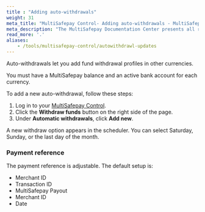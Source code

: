 ```yaml
---
title : "Adding auto-withdrawals"
weight: 31
meta_title: "MultiSafepay Control- Adding auto-withdrawals - MultiSafepay Docs"
meta_description: "The MultiSafepay Documentation Center presents all relevant information about our Plugins and API. You can also find support pages for payment methods, tools and general questions as well as the contact details of our Support and Integration Teams."
read_more: '.'
aliases:
    - /tools/multisafepay-control/autowithdrawl-updates
---
```


Auto-withdrawals let you add fund withdrawal profiles in other currencies. 

You must have a MultiSafepay balance and an active bank account for each currency.

To add a new auto-withdrawal, follow these steps:

1. Log in to your [MultiSafepay Control](https://merchant.multisafepay.com). 
2. Click the **Withdraw funds** button on the right side of the page.
3. Under **Automatic withdrawals**, click **Add new**.

A new withdraw option appears in the scheduler. You can select Saturday, Sunday, or the last day of the month.

### Payment reference
The payment reference is adjustable. The default setup is:

- Merchant ID 
- Transaction ID 
- MultiSafepay Payout 
- Merchant ID 
- Date
